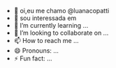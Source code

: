 - 👋 oi,eu me chamo  @luanacopatti
- 👀 sou interessada em 
- 🌱 I’m currently learning ...
- 💞️ I’m looking to collaborate on ...
- 📫 How to reach me ...
- 😄 Pronouns: ...
- ⚡ Fun fact: ...

<!---
luanacopatti/luanacopatti is a ✨ special ✨ repository because its `README.md` (this file) appears on your GitHub profile.
You can click the Preview link to take a look at your changes.
--->
